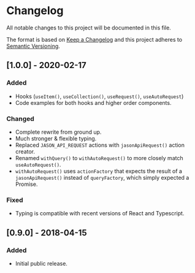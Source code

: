 # Changelog

All notable changes to this project will be documented in this file.

The format is based on [Keep a Changelog](http://keepachangelog.com/en/1.0.0/)
and this project adheres to [Semantic Versioning](http://semver.org/spec/v2.0.0.html).

## [1.0.0] - 2020-02-17
### Added
- Hooks (`useItem()`, `useCollection()`, `useRequest()`, `useAutoRequest`)
- Code examples for both hooks and higher order components.

### Changed
- Complete rewrite from ground up.
- Much stronger & flexible typing.
- Replaced `JASON_API_REQUEST` actions with `jasonApiRequest()` action creator.
- Renamed `withQuery()` to `withAutoRequest()` to more closely match `useAutoRequest()`.
- `withAutoRequest()` uses `actionFactory` that expects the result of a `jasonApiRequest()`
  instead of `queryFactory`, which simply expected a Promise.

### Fixed
- Typing is compatible with recent versions of React and Typescript.

## [0.9.0] - 2018-04-15
### Added
- Initial public release.
